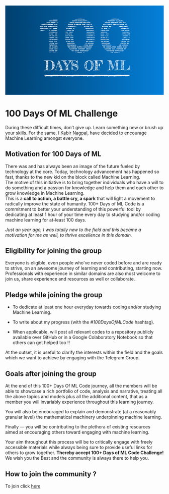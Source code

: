 <p align="center">
  <img src="logo.png">
</p>  

# 100 Days Of ML Challenge  
During these difficult times, don’t give up. Learn something new or brush up your skills. For the same, I [Kabir Nagpal](https://www.linkedin.com/in/kabir-nagpal-3a1302174), have decided to encourage Machine Learning amongst everyone.

## Motivation for 100 Days of ML 

There was and has always been an image of the future fueled by technology at the core. Today, technology advancement has happened so fast, thanks to the new kid on the block called Machine Learning.   
The motive of this initiative is to bring together individuals who have a will to do something and a passion for knowledge and help them and each other to grow knowledge in Machine Learning.  
This is a **call to action, a battle cry, a spark** that will light a movement to radically improve the state of humanity. 100+ Days of ML Code is a commitment to better your understanding of this powerful tool by dedicating at least 1 hour of your time every day to studying and/or coding machine learning for at-least 100 days.  

*Just an year ago, I was totally new to the field and this became a motivation for me as well, to thrive excellence in this domain.*

## Eligibility for joining the group

Everyone is eligible, even people who've never coded before and are ready to strive, on an awesome journey of learning and contributing, starting now. Professionals with experience in similar domains are also most welcome to join us, share experience and resources as well or collaborate.


## Pledge while joining the group
- To dedicate at least one hour everyday towards coding and/or studying Machine Learning.

- To write about my progress (with the *#100DaysOfMLCode* hashtag).

- When applicable, will post all relevant codes to a repository publicly available over GitHub or in a Google Colaboratory Notebook so that others can get helped too !!

At the outset, it is useful to clarify the interests within the field and the goals which we want to achieve by engaging with the Telegram Group.

## Goals after joining the group


At the end of this 100+ Days Of ML Code journey, all the members will be able to showcase a rich portfolio of code, analysis and narrative, treating all the above topics and models plus all the additional content, that as a member you will invariably experience throughout this learning journey.

You will also be encouraged to explain and demonstrate (at a reasonably granular level) the mathematical machinery underpinning machine learning.

Finally — you will be contributing to the plethora of existing resources aimed at encouraging others toward engaging with machine learning.

Your aim throughout this process will be to critically engage with freely accessible materials while always being sure to provide useful links for others to grow together.
**Thereby accept 100+ Days of ML Code Challenge!**
We wish you the Best and the community is always there to help you.

## How to join the community ?

To join click [here](https://t.me/ml_code_for_100_days)

